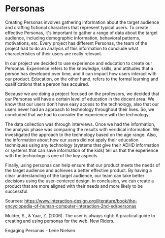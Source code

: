 # Personas

Creating Personas involves gathering information about the target audience and crafting fictional characters that represent typical users. To create effective Personas, it's important to gather a range of data about the target audience, including demographic information, behavioral patterns, motivations, etc. Every project has different Personas, the team of the project had to do an analysis of this information to conclude what characteristics of their users are really relevant. 

In our project we decided to use experience and education to create our Personas. Experience refers to the knowledge, skills, and attitudes that a person has developed over time, and it can impact how users interact with our product. Education, on the other hand, refers to the formal learning and qualifications that a person has acquired.

Because we are doing a project focused on the professors, we decided that our Personas will have a certain level of education in the docent area. We know that our users don’t have easy access to the technology, also that our users never had an approach to technology throughout their lives. So, we concluded that we had to consider the experience with the technology. 

The data collection was through interviews. Once we had the information, the analysis phase was comparing the results with veridical information. We investigated the approach to the technology based on the age range. Also, the information about how our users did not apply their education techniques using any technology (systems that give their ADHD information or systems that can save information of the kids) tell us that the experience with the technology is one of the key aspects. 

Finally, using personas can help ensure that our product meets the needs of the target audience and achieves a better effective product. By having a clear understanding of the target audience, our team can take better decisions using the user-centered design. In conclusion, we can create a product that are more aligned with their needs and more likely to be successful. 

Sources: 
https://www.interaction-design.org/literature/book/the-encyclopedia-of-human-computer-interaction-2nd-ed/personas

Mulder, S., & Yaar, Z. (2006). The user is always right: A practical guide to creating and using personas for the web. New Riders.

Engaging Personas - Lene Nielsen 
